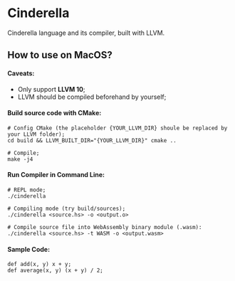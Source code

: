 # Cinderella
Cinderella language and its compiler, built with LLVM.

## How to use on MacOS?

#### Caveats:

* Only support **LLVM 10**;
* LLVM should be compiled beforehand by yourself;

#### Build source code with CMake:
```shell
# Config CMake (the placeholder {YOUR_LLVM_DIR} shoule be replaced by your LLVM folder);
cd build && LLVM_BUILT_DIR="{YOUR_LLVM_DIR}" cmake ..

# Compile;
make -j4
```

#### Run Compiler in Command Line:
```shell 
# REPL mode;
./cinderella

# Compiling mode (try build/sources);
./cinderella <source.hs> -o <output.o> 

# Compile source file into WebAssembly binary module (.wasm):
./cinderella <source.hs> -t WASM -o <output.wasm> 
```

#### Sample Code:
```hangScript
def add(x, y) x + y;
def average(x, y) (x + y) / 2;
```
